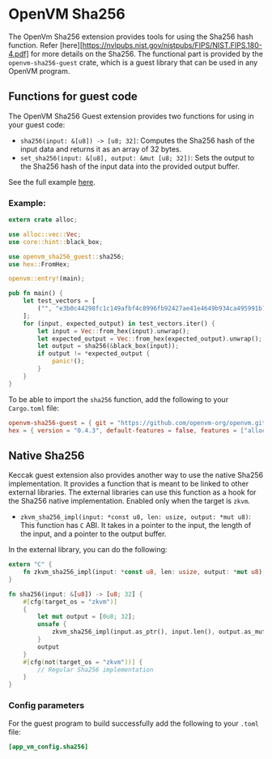 # OpenVM Sha256

The OpenVm Sha256 extension provides tools for using the Sha256 hash function. Refer [here][https://nvlpubs.nist.gov/nistpubs/FIPS/NIST.FIPS.180-4.pdf] for more details on the Sha256.
The functional part is provided by the `openvm-sha256-guest` crate, which is a guest library that can be used in any OpenVM program.

## Functions for guest code

The OpenVM Sha256 Guest extension provides two functions for using in your guest code:

- `sha256(input: &[u8]) -> [u8; 32]`: Computes the Sha256 hash of the input data and returns it as an array of 32 bytes.
- `set_sha256(input: &[u8], output: &mut [u8; 32])`: Sets the output to the Sha256 hash of the input data into the provided output buffer.

See the full example [here](https://github.com/openvm-org/openvm/blob/main/examples/sha256).

### Example:

```rust
extern crate alloc;

use alloc::vec::Vec;
use core::hint::black_box;

use openvm_sha256_guest::sha256;
use hex::FromHex;

openvm::entry!(main);

pub fn main() {
    let test_vectors = [
        ("", "e3b0c44298fc1c149afbf4c8996fb92427ae41e4649b934ca495991b7852b855"),
    ];
    for (input, expected_output) in test_vectors.iter() {
        let input = Vec::from_hex(input).unwrap();
        let expected_output = Vec::from_hex(expected_output).unwrap();
        let output = sha256(&black_box(input));
        if output != *expected_output {
            panic!();
        }
    }
}

```

To be able to import the `sha256` function, add the following to your `Cargo.toml` file:

```toml
openvm-sha256-guest = { git = "https://github.com/openvm-org/openvm.git" }
hex = { version = "0.4.3", default-features = false, features = ["alloc"] }
```

## Native Sha256

Keccak guest extension also provides another way to use the native Sha256 implementation. It provides a function that is meant to be linked to other external libraries. The external libraries can use this function as a hook for the Sha256 native implementation. Enabled only when the target is `zkvm`.

- `zkvm_sha256_impl(input: *const u8, len: usize, output: *mut u8)`: This function has `C` ABI. It takes in a pointer to the input, the length of the input, and a pointer to the output buffer.

In the external library, you can do the following:

```rust
extern "C" {
    fn zkvm_sha256_impl(input: *const u8, len: usize, output: *mut u8);
}

fn sha256(input: &[u8]) -> [u8; 32] {
    #[cfg(target_os = "zkvm")]
    {
        let mut output = [0u8; 32];
        unsafe {
            zkvm_sha256_impl(input.as_ptr(), input.len(), output.as_mut_ptr() as *mut u8);
        }
        output
    }
    #[cfg(not(target_os = "zkvm"))] {
        // Regular Sha256 implementation
    }
}
```

### Config parameters

For the guest program to build successfully add the following to your `.toml` file:

```toml
[app_vm_config.sha256]
```
